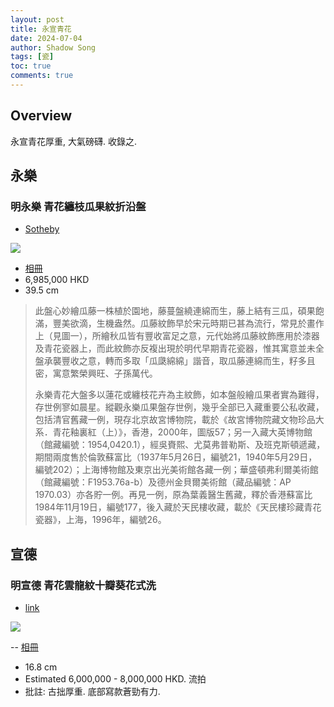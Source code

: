 ```yaml
---
layout: post
title: 永宣青花
date: 2024-07-04
author: Shadow Song
tags: [瓷]
toc: true
comments: true
---
```


## Overview

永宣青花厚重, 大氣磅礴. 收錄之. 

## 永樂

### 明永樂 青花纏枝瓜果紋折沿盤

- [Sotheby](https://www.sothebys.com/en/buy/auction/2023/the-leshantang-collection-treasures-of-chinese-art-from-the-tsai-i-ming-collection/a-very-rare-and-finely-painted-blue-and-white)

![](https://lh3.googleusercontent.com/pw/AP1GczNMnaz2nCZIzxAH9YxomjBt61oVFtlYgSi2EGXTYHbaDpX0orsMbqUVUe8jb8R9RKryTsO-7Q7PzrvcFNRABBwh6mjZKTUovEIAtAV1WPnVUX7Xrhqygx0BAJWSrAej8LgwO-yDuprkDdqqB8my7gsyLw=w1294-h1294-s-no-gm?authuser=0)

- [相冊](https://photos.app.goo.gl/ThW2typDQdfLE7hF7)
- 6,985,000 HKD
- 39.5 cm

> 此盤心妙繪瓜藤一株植於園地，藤蔓盤繞連綿而生，藤上結有三瓜，碩果飽滿，豐美欲滴，生機盎然。瓜藤紋飾早於宋元時期已甚為流行，常見於畫作上（見圖一），所繪秋瓜皆有豐收富足之意，元代始將瓜藤紋飾應用於漆器及青花瓷器上，而此紋飾亦反複出現於明代早期青花瓷器，惟其寓意並未全盤承襲豐收之意，轉而多取「瓜瓞綿綿」諧音，取瓜藤連綿而生，籽多且密，寓意繁榮興旺、子孫萬代。
> 
> 永樂青花大盤多以蓮花或纏枝花卉為主紋飾，如本盤般繪瓜果者實為難得，存世例寥如晨星。縱觀永樂瓜果盤存世例，幾乎全部已入藏重要公私收藏，包括清官舊藏一例，現存北京故宮博物院，載於《故宮博物院藏文物珍品大系．青花釉裏紅（上）》，香港，2000年，圖版57；另一入藏大英博物館（館藏編號：1954,0420.1），經吳賚熙、尤莫弗普勒斯、及班克斯頓遞藏，期間兩度售於倫敦蘇富比（1937年5月26日，編號21，1940年5月29日，編號202）；上海博物館及東京出光美術館各藏一例；華盛頓弗利爾美術館（館藏編號：F1953.76a-b）及德州金貝爾美術館（藏品編號：AP 1970.03）亦各貯一例。再見一例，原為葉義醫生舊藏，釋於香港蘇富比1984年11月19日，編號177，後入藏於天民樓收藏，載於《天民樓珍藏青花瓷器》，上海，1996年，編號26。

## 宣德

### 明宣德 青花雲龍紋十瓣葵花式洗

- [link](https://www.sothebys.com/en/buy/auction/2024/the-dragon-emperor-chinese-art/a-superb-and-rare-blue-and-white-dragon-brush)

![](https://lh3.googleusercontent.com/pw/AP1GczOYUowDEHD4Ps2m3fu_q-i0-nw5G-lGxq-Uc28Ha54HcTvxBUlmKGXXm3xCbznarLD2qdZqrkb0e7jB1nX38iOAIHsPd5xYfqW06F2OcCangcD79xWRoBqR-qtbo7x9EM84yOv9ncuigb-_Tz5o2CnfGQ=w915-h1294-s-no-gm?authuser=0)

-- [相冊](https://photos.app.goo.gl/MkESpwWDPWq45ipx8)
- 16.8 cm
- Estimated 6,000,000 - 8,000,000 HKD. 流拍
- 批註: 古拙厚重. 底部寫款蒼勁有力. 
